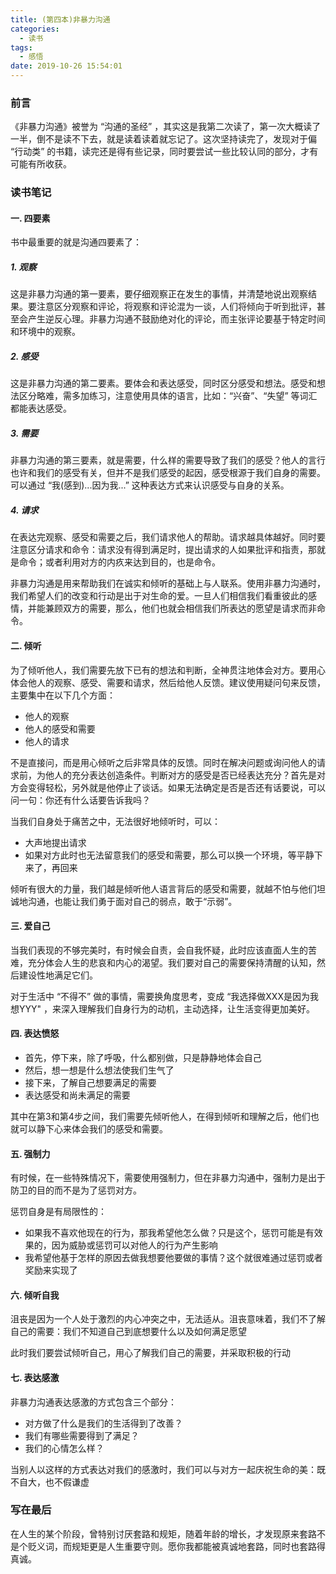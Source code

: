 ```yaml
---
title: (第四本)非暴力沟通
categories:
  - 读书
tags:
  - 感悟
date: 2019-10-26 15:54:01
---
```


### 前言

《非暴力沟通》被誉为 “沟通的圣经” ，其实这是我第二次读了，第一次大概读了一半，倒不是读不下去，就是读着读着就忘记了。这次坚持读完了，发现对于偏 “行动类” 的书籍，读完还是得有些记录，同时要尝试一些比较认同的部分，才有可能有所收获。

### 读书笔记

#### 一. 四要素

书中最重要的就是沟通四要素了：

##### 1. 观察

这是非暴力沟通的第一要素，要仔细观察正在发生的事情，并清楚地说出观察结果。要注意区分观察和评论，将观察和评论混为一谈，人们将倾向于听到批评，甚至会产生逆反心理。非暴力沟通不鼓励绝对化的评论，而主张评论要基于特定时间和环境中的观察。

##### 2. 感受

这是非暴力沟通的第二要素。要体会和表达感受，同时区分感受和想法。感受和想法区分略难，需多加练习，注意使用具体的语言，比如：“兴奋”、“失望” 等词汇都能表达感受。

##### 3. 需要

非暴力沟通的第三要素，就是需要，什么样的需要导致了我们的感受？他人的言行也许和我们的感受有关，但并不是我们感受的起因，感受根源于我们自身的需要。可以通过 “我(感到)...因为我...” 这种表达方式来认识感受与自身的关系。

##### 4. 请求

在表达完观察、感受和需要之后，我们请求他人的帮助。请求越具体越好。同时要注意区分请求和命令：请求没有得到满足时，提出请求的人如果批评和指责，那就是命令；或者利用对方的内疚来达到目的，也是命令。

非暴力沟通是用来帮助我们在诚实和倾听的基础上与人联系。使用非暴力沟通时，我们希望人们的改变和行动是出于对生命的爱。一旦人们相信我们看重彼此的感情，并能兼顾双方的需要，那么，他们也就会相信我们所表达的愿望是请求而非命令。

#### 二. 倾听

为了倾听他人，我们需要先放下已有的想法和判断，全神贯注地体会对方。要用心体会他人的观察、感受、需要和请求，然后给他人反馈。建议使用疑问句来反馈，主要集中在以下几个方面：

- 他人的观察
- 他人的感受和需要
- 他人的请求

不是直接问，而是用心倾听之后非常具体的反馈。同时在解决问题或询问他人的请求前，为他人的充分表达创造条件。判断对方的感受是否已经表达充分？首先是对方会变得轻松，另外就是他停止了谈话。如果无法确定是否是否还有话要说，可以问一句：你还有什么话要告诉我吗？

当我们自身处于痛苦之中，无法很好地倾听时，可以：

- 大声地提出请求
- 如果对方此时也无法留意我们的感受和需要，那么可以换一个环境，等平静下来了，再回来

倾听有很大的力量，我们越是倾听他人语言背后的感受和需要，就越不怕与他们坦诚地沟通，也能让我们勇于面对自己的弱点，敢于“示弱”。

#### 三. 爱自己

当我们表现的不够完美时，有时候会自责，会自我怀疑，此时应该直面人生的苦难，充分体会人生的悲哀和内心的渴望。我们要对自己的需要保持清醒的认知，然后建设性地满足它们。

对于生活中 “不得不” 做的事情，需要换角度思考，变成 “我选择做XXX是因为我想YYY" ，来深入理解我们自身行为的动机，主动选择，让生活变得更加美好。

#### 四. 表达愤怒

- 首先，停下来，除了呼吸，什么都别做，只是静静地体会自己
- 然后，想一想是什么想法使我们生气了
- 接下来，了解自己想要满足的需要
- 表达感受和尚未满足的需要

其中在第3和第4步之间，我们需要先倾听他人，在得到倾听和理解之后，他们也就可以静下心来体会我们的感受和需要。

#### 五. 强制力

有时候，在一些特殊情况下，需要使用强制力，但在非暴力沟通中，强制力是出于防卫的目的而不是为了惩罚对方。

惩罚自身是有局限性的：

- 如果我不喜欢他现在的行为，那我希望他怎么做？只是这个，惩罚可能是有效果的，因为威胁或惩罚可以对他人的行为产生影响
- 我希望他基于怎样的原因去做我想要他要做的事情？这个就很难通过惩罚或者奖励来实现了

#### 六. 倾听自我

沮丧是因为一个人处于激烈的内心冲突之中，无法适从。沮丧意味着，我们不了解自己的需要：我们不知道自己到底想要什么以及如何满足愿望

此时我们要尝试倾听自己，用心了解我们自己的需要，并采取积极的行动

#### 七. 表达感激

非暴力沟通表达感激的方式包含三个部分：

- 对方做了什么是我们的生活得到了改善？
- 我们有哪些需要得到了满足？
- 我们的心情怎么样？

当别人以这样的方式表达对我们的感激时，我们可以与对方一起庆祝生命的美：既不自大，也不假谦虚

### 写在最后

在人生的某个阶段，曾特别讨厌套路和规矩，随着年龄的增长，才发现原来套路不是个贬义词，而规矩更是人生重要守则。愿你我都能被真诚地套路，同时也套路得真诚。
